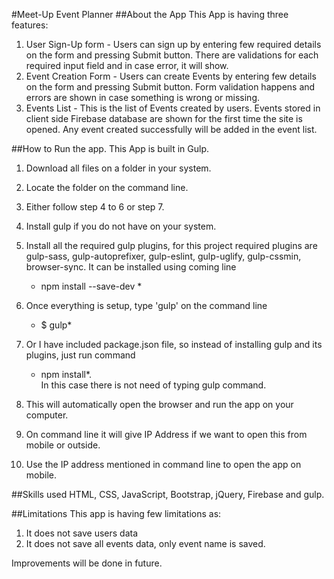 
#Meet-Up Event Planner
##About the App 
This App is having three features:

1. User Sign-Up form - Users can sign up by entering few required details on the form and pressing Submit button. There are validations for each required input field and in case error, it will show. 
2. Event Creation Form - Users can create Events by entering few details on the form and pressing Submit button. Form validation happens and errors are shown in case something is wrong or missing. 
3. Events List - This is the list of Events created by users. Events stored in client side Firebase database are shown for the first time the site is opened. Any event created successfully will be added in the event list.

##How to Run the app.
This App is built in Gulp. 

1. Download all files on a folder in your system.
2. Locate the folder on the command line.
3. Either follow step 4 to 6 or step 7.
4. Install gulp if you do not have on your system. 
5. Install all the required gulp plugins, for this project required plugins are gulp-sass, gulp-autoprefixer, gulp-eslint, gulp-uglify, gulp-cssmin, browser-sync. It can be installed using coming line 
     * npm install --save-dev <plugin-name>*
6. Once everything is setup, type 'gulp' on the command line        
     * $<folder-name> gulp*

7. Or I have included package.json file, so instead of installing gulp and its plugins, just run command
     * npm install*.  
     In this case there is not need of typing gulp command. 

8. This will automatically open the browser and run the app on your computer. 
9. On command line it will give IP Address if we want to open this from mobile or outside. 
10. Use the IP address mentioned in command line to open the app on mobile.

##Skills used
HTML, CSS, JavaScript, Bootstrap, jQuery, Firebase and gulp.

##Limitations
This app is having few limitations as:

1. It does not save users data
2. It does not save all events data, only event name is saved. 

Improvements will be done in future.


  
